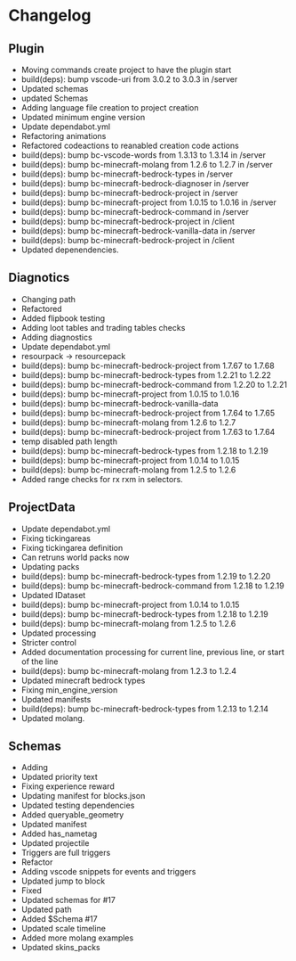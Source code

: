 # Changelog
## Plugin
- Moving commands create project to have the plugin start
- build(deps): bump vscode-uri from 3.0.2 to 3.0.3 in /server
- Updated schemas
- updated Schemas
- Adding language file creation to project creation
- Updated minimum engine version
- Update dependabot.yml
- Refactoring animations
- Refactored codeactions to reanabled creation code actions
- build(deps): bump bc-vscode-words from 1.3.13 to 1.3.14 in /server
- build(deps): bump bc-minecraft-molang from 1.2.6 to 1.2.7 in /server
- build(deps): bump bc-minecraft-bedrock-types in /server
- build(deps): bump bc-minecraft-bedrock-diagnoser in /server
- build(deps): bump bc-minecraft-bedrock-project in /server
- build(deps): bump bc-minecraft-project from 1.0.15 to 1.0.16 in /server
- build(deps): bump bc-minecraft-bedrock-command in /server
- build(deps): bump bc-minecraft-bedrock-project in /client
- build(deps): bump bc-minecraft-bedrock-vanilla-data in /server
- build(deps): bump bc-minecraft-bedrock-project in /client
- Updated depenendencies. 
## Diagnotics
- Changing path
- Refactored
- Added flipbook testing
- Adding loot tables and trading tables checks
- Adding diagnostics
- Update dependabot.yml
- resourpack -> resourcepack
- build(deps): bump bc-minecraft-bedrock-project from 1.7.67 to 1.7.68
- build(deps): bump bc-minecraft-bedrock-types from 1.2.21 to 1.2.22
- build(deps): bump bc-minecraft-bedrock-command from 1.2.20 to 1.2.21
- build(deps): bump bc-minecraft-project from 1.0.15 to 1.0.16
- build(deps): bump bc-minecraft-bedrock-vanilla-data
- build(deps): bump bc-minecraft-bedrock-project from 1.7.64 to 1.7.65
- build(deps): bump bc-minecraft-molang from 1.2.6 to 1.2.7
- build(deps): bump bc-minecraft-bedrock-project from 1.7.63 to 1.7.64
- temp disabled path length
- build(deps): bump bc-minecraft-bedrock-types from 1.2.18 to 1.2.19
- build(deps): bump bc-minecraft-project from 1.0.14 to 1.0.15
- build(deps): bump bc-minecraft-molang from 1.2.5 to 1.2.6
- Added range checks for rx rxm in selectors. 
## ProjectData
- Update dependabot.yml
- Fixing tickingareas
- Fixing tickingarea definition
- Can retruns world packs now
- Updating packs
- build(deps): bump bc-minecraft-bedrock-types from 1.2.19 to 1.2.20
- build(deps): bump bc-minecraft-bedrock-command from 1.2.18 to 1.2.19
- Updated IDataset
- build(deps): bump bc-minecraft-project from 1.0.14 to 1.0.15
- build(deps): bump bc-minecraft-bedrock-types from 1.2.18 to 1.2.19
- build(deps): bump bc-minecraft-molang from 1.2.5 to 1.2.6
- Updated processing
- Stricter control
- Added documentation processing for current line, previous line, or start of the line
- build(deps): bump bc-minecraft-molang from 1.2.3 to 1.2.4
- Updated minecraft bedrock types
- Fixing min_engine_version
- Updated manifests
- build(deps): bump bc-minecraft-bedrock-types from 1.2.13 to 1.2.14
- Updated molang. 
## Schemas
- Adding
- Updated priority text
- Fixing experience reward
- Updating manifest for blocks.json
- Updated testing dependencies
- Added queryable_geometry
- Updated manifest
- Added has_nametag
- Updated projectile
- Triggers are full triggers
- Refactor
- Adding vscode snippets for events and triggers
- Updated jump to block
- Fixed
- Updated schemas for #17
- Updated path
- Added $Schema #17
- Updated scale timeline
- Added more molang examples
- Updated skins_packs